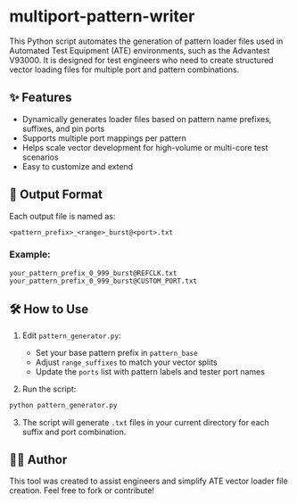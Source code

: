 # multiport-pattern-writer

This Python script automates the generation of pattern loader files used in Automated Test Equipment (ATE) environments,
such as the Advantest V93000. It is designed for test engineers who need to create structured vector loading files for
multiple port and pattern combinations.

## ✨ Features

- Dynamically generates loader files based on pattern name prefixes, suffixes, and pin ports
- Supports multiple port mappings per pattern
- Helps scale vector development for high-volume or multi-core test scenarios
- Easy to customize and extend

## 📄 Output Format

Each output file is named as:
```
<pattern_prefix>_<range>_burst@<port>.txt
```

### Example:
```
your_pattern_prefix_0_999_burst@REFCLK.txt
your_pattern_prefix_0_999_burst@CUSTOM_PORT.txt
```

## 🛠 How to Use

1. Edit `pattern_generator.py`:
   - Set your base pattern prefix in `pattern_base`
   - Adjust `range_suffixes` to match your vector splits
   - Update the `ports` list with pattern labels and tester port names

2. Run the script:
```bash
python pattern_generator.py
```

3. The script will generate `.txt` files in your current directory for each suffix and port combination.

## 🧑‍💻 Author

This tool was created to assist engineers and simplify ATE vector loader file creation. Feel free to fork or contribute!


